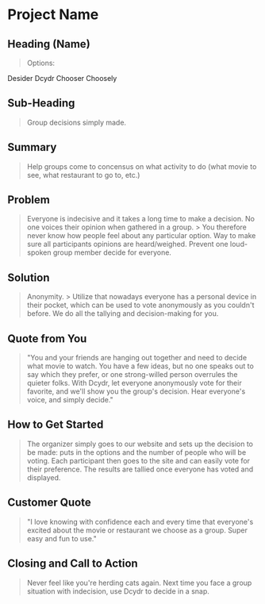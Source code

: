 # Project Name # 



<!-- 
> This material was originally posted [here](http://www.quora.com/What-is-Amazons-approach-to-product-development-and-product-management). It is reproduced here for posterities sake.

There is an approach called "working backwards" that is widely used at Amazon. They work backwards from the customer, rather than starting with an idea for a product and trying to bolt customers onto it. While working backwards can be applied to any specific product decision, using this approach is especially important when developing new products or features.

For new initiatives a product manager typically starts by writing an internal press release announcing the finished product. The target audience for the press release is the new/updated product's customers, which can be retail customers or internal users of a tool or technology. Internal press releases are centered around the customer problem, how current solutions (internal or external) fail, and how the new product will blow away existing solutions.

If the benefits listed don't sound very interesting or exciting to customers, then perhaps they're not (and shouldn't be built). Instead, the product manager should keep iterating on the press release until they've come up with benefits that actually sound like benefits. Iterating on a press release is a lot less expensive than iterating on the product itself (and quicker!).

If the press release is more than a page and a half, it is probably too long. Keep it simple. 3-4 sentences for most paragraphs. Cut out the fat. Don't make it into a spec. You can accompany the press release with a FAQ that answers all of the other business or execution questions so the press release can stay focused on what the customer gets. My rule of thumb is that if the press release is hard to write, then the product is probably going to suck. Keep working at it until the outline for each paragraph flows. 

Oh, and I also like to write press-releases in what I call "Oprah-speak" for mainstream consumer products. Imagine you're sitting on Oprah's couch and have just explained the product to her, and then you listen as she explains it to her audience. That's "Oprah-speak", not "Geek-speak".

Once the project moves into development, the press release can be used as a touchstone; a guiding light. The product team can ask themselves, "Are we building what is in the press release?" If they find they're spending time building things that aren't in the press release (overbuilding), they need to ask themselves why. This keeps product development focused on achieving the customer benefits and not building extraneous stuff that takes longer to build, takes resources to maintain, and doesn't provide real customer benefit (at least not enough to warrant inclusion in the press release).
 -->
 
## Heading (Name) ##
  > Options:

Desider
Dcydr
Chooser
Choosely

## Sub-Heading ##
  > Group decisions simply made.

## Summary ##
  > Help groups come to concensus on what activity to do (what movie to see, what restaurant to go to, etc.)

## Problem ##
  > Everyone is indecisive and it takes a long time to make a decision.
  > No one voices their opinion when gathered in a group.
    > You therefore never know how people feel about any particular option.
  > Way to make sure all participants opinions are heard/weighed.
  > Prevent one loud-spoken group member decide for everyone.

## Solution ##
  > Anonymity.
    > Utilize that nowadays everyone has a personal device in their pocket, which can be used to vote anonymously as you couldn't before.
  > We do all the tallying and decision-making for you.

## Quote from You ##
  > "You and your friends are hanging out together and need to decide what movie to watch. You have a few ideas, but no one speaks out to say which they prefer, or one strong-willed person overrules the quieter folks. With Dcydr, let everyone anonymously vote for their favorite, and we'll show you the group's decision. Hear everyone's voice, and simply decide."

## How to Get Started ##
  > The organizer simply goes to our website and sets up the decision to be made: puts in the options and the number of people who will be voting. Each participant then goes to the site and can easily vote for their preference. The results are tallied once everyone has voted and displayed.

## Customer Quote ##
  > "I love knowing with confidence each and every time that everyone's excited about the movie or restaurant we choose as a group. Super easy and fun to use."

## Closing and Call to Action ##
  > Never feel like you're herding cats again. Next time you face a group situation with indecision, use Dcydr to decide in a snap.
